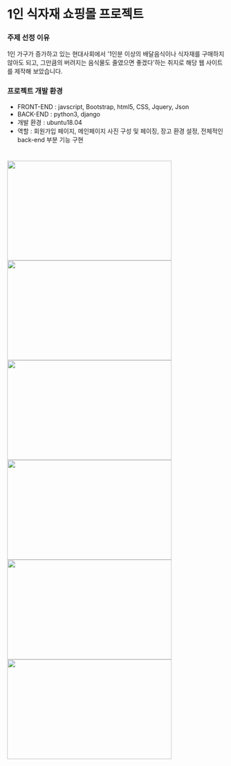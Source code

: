 # 1인 식자재 쇼핑몰 프로젝트
### 주제 선정 이유
1인 가구가 증가하고 있는 현대사회에서 '1인분 이상의 배달음식이나 식자재를 구매하지 않아도 되고, 그만큼의 버려지는 음식물도 줄였으면 좋겠다'하는 취지로 해당 웹 사이트를 제작해 보았습니다.  
### 프로젝트 개발 환경
* FRONT-END : javscript, Bootstrap, html5, CSS, Jquery, Json
* BACK-END : python3, django
* 개발 환경 : ubuntu18.04 
* 역할 : 회원가입 페이지, 메인페이지 사진 구성 및 페이징, 장고 환경 설정, 전체적인 back-end 부분 기능 구현
#
<span><img src="https://user-images.githubusercontent.com/74189924/107042845-8d51b700-6805-11eb-9e48-1f95cd1f0def.jpg" height="230px" width="380px"></span>
<span><img src="https://user-images.githubusercontent.com/74189924/107042851-8e82e400-6805-11eb-87e4-ff8d0f5e7e4f.jpg" height="230px" width="380px"></span>
<span><img src="https://user-images.githubusercontent.com/74189924/107042853-8f1b7a80-6805-11eb-8d80-6853c98e32c5.jpg" height="230px" width="380px"></span>
<span><img src="https://user-images.githubusercontent.com/74189924/107042854-8fb41100-6805-11eb-8f96-451fdd5693bb.jpg" height="230px" width="380px"></span>
<span><img src="https://user-images.githubusercontent.com/74189924/107042858-904ca780-6805-11eb-8d5d-28b8a765dea8.jpg" height="230px" width="380px"></span>
<span><img src="https://user-images.githubusercontent.com/74189924/107042840-8b87f380-6805-11eb-9923-3de8a62db616.jpg" height="230px" width="380px"></span>
